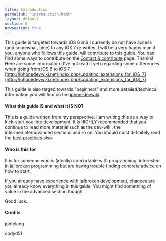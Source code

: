 ```yaml
---
title: Introduction
permalink: "introduction.html"
layout: default
section: 0
newsection: true
---
```


This guide is targeted towards iOS 6 and I currently do not have access (and somewhat, time) to any iOS 7 re-writes. I will be a very happy man if you, anyone who follows this guide, will contribute to this guide. You can find some ways to contribute on the [Contact & contribute](Contact-&-contribute.html) page. Thanks! Here are some information (I've not read it yet) regarding some differences when going from iOS 6 to iOS 7. [http://iphonedevwiki.net/index.php/Updating_extensions_for_iOS_7](http://iphonedevwiki.net/index.php/Updating_extensions_for_iOS_7)

This guide is also targed towards "beginners" and more detailed/techincal information you will find on the [iphonedevwiki](http://iphonedevwiki.net/).

#### What this guide IS and what it IS NOT

This is a guide written from my perspective. I am writing this as a way to kick-start you into development. It is HIGHLY recommended that you continue to read more material such as the dev-wiki, the intermediate/advanced sections and so on. You should most definitely read the [best practices](http://www.google.se/) also.

#### Who is this for

It is for someone who is (ideally) comfortable with programming, interested in jailbroken programming but are having trouble finding concrete advice on how to start. 

If you already have experience with jailbroken development, chances are you already know everything in this guide. You might find something of value in the advanced section though.

Good luck..

#### Credits

jontelang

codyd51